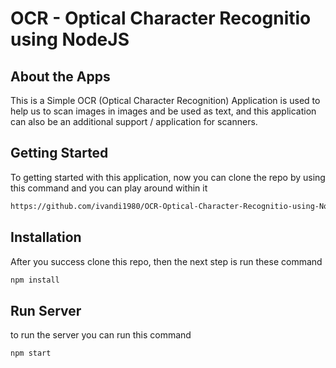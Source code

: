 # OCR - Optical Character Recognitio using NodeJS

## About the Apps
This is a Simple OCR (Optical Character Recognition) Application is used to help us to  scan images in images and be used as text, and this application can also be an additional support / application for scanners.

## Getting Started
To getting started with this application, now you can clone the repo by using this command and you can play around within it

```bash
https://github.com/ivandi1980/OCR-Optical-Character-Recognitio-using-NodeJSn-.git
```

## Installation
After you success clone this repo, then the next step is run these command

```bash
npm install
```

## Run Server
to run the server you can run this command  

```bash
npm start
```